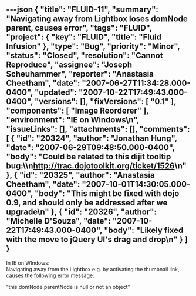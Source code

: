 ---json
{
  "title": "FLUID-11",
  "summary": "Navigating away from Lightbox loses domNode parent, causes error",
  "tags": "FLUID",
  "project": {
    "key": "FLUID",
    "title": "Fluid Infusion"
  },
  "type": "Bug",
  "priority": "Minor",
  "status": "Closed",
  "resolution": "Cannot Reproduce",
  "assignee": "Joseph Scheuhammer",
  "reporter": "Anastasia Cheetham",
  "date": "2007-06-27T11:34:28.000-0400",
  "updated": "2007-10-22T17:49:43.000-0400",
  "versions": [],
  "fixVersions": [
    "0.1"
  ],
  "components": [
    "Image Reorderer"
  ],
  "environment": "IE on Windows\n",
  "issueLinks": [],
  "attachments": [],
  "comments": [
    {
      "id": "20324",
      "author": "Jonathan Hung",
      "date": "2007-06-29T09:48:50.000-0400",
      "body": "Could be related to this dijit tooltip bug:\\\n<http://trac.dojotoolkit.org/ticket/1526>\n"
    },
    {
      "id": "20325",
      "author": "Anastasia Cheetham",
      "date": "2007-10-01T14:30:05.000-0400",
      "body": "This might be fixed with dojo 0.9, and should only be addressed after we upgrade\n"
    },
    {
      "id": "20326",
      "author": "Michelle D'Souza",
      "date": "2007-10-22T17:49:43.000-0400",
      "body": "Likely fixed with the move to jQuery UI's drag and drop\n"
    }
  ]
}
---
In IE on WIndows:\
Navigating away from the Lightbox e.g. by activating the thumbnail link, causes the following error message:

"this.domNode.parentNode is null or not an object"

        